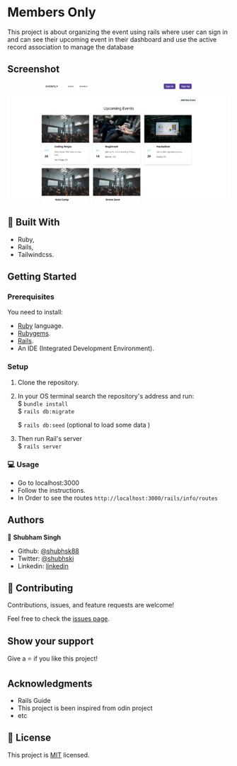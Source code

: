 # Members Only

This project is about organizing the event using rails where user can sign in and can see their upcoming event in their dashboard and use the active record association to manage the database 


## Screenshot

![screenshot](https://github.com/shubhsk88/private-events/blob/feature_sigin/Screenshot.png)

## :hammer: Built With

- Ruby,
- Rails,
- Tailwindcss.

## Getting Started

### Prerequisites

You need to install:

- [Ruby](https://www.ruby-lang.org/en/documentation/installation/) language.
- [Rubygems](https://rubygems.org/pages/download).
- [Rails](https://guides.rubyonrails.org/getting_started.html#creating-a-new-rails-project-installing-rails).
- An IDE (Integrated Development Environment).

### Setup

1. Clone the repository.
2. In your OS terminal search the repository's address and run:  
   \$ `bundle install`  
   \$ `rails db:migrate`
   
   \$ `rails db:seed` (optional to load some data )
3. Then run Rail's server  
   \$ `rails server`

### :computer: Usage

- Go to localhost:3000
- Follow the instructions.
- In Order to see the routes `http://localhost:3000/rails/info/routes`

## Authors


👤 **Shubham Singh**

- Github: [@shubhsk88](https://github.com/shubhsk88)
- Twitter: [@shubhski](twitter.com/shubski)
- Linkedin: [linkedin](https://www.linkedin.com/in/shubham-singh-130349140/)

## 🤝 Contributing

Contributions, issues, and feature requests are welcome!

Feel free to check the [issues page](issues/).

## Show your support

Give a ⭐️ if you like this project!

## Acknowledgments

- Rails Guide
- This project is been inspired from odin project
- etc

## 📝 License

This project is [MIT](lic.url) licensed.
